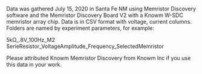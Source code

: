 Data was gathered July 15, 2020 in Santa Fe NM using Memristor Discovery software 
and the Memristor Discovery Board V2 with a Knowm W-SDC memristor array chip. 
Data is in CSV format with voltage, current columns. Folders are named by experiment parameters, for example:

5kΩ_.8V_100Hz_M2
SerieResistor_VoltageAmplitude_Frequency_SelectedMemristor

Please attributed Knowm Memristor Discovery from Knowm Inc if you use this data in your work. 
